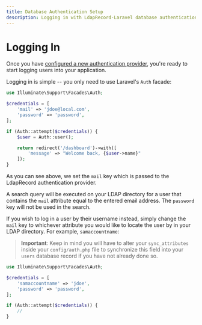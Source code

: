 ```yaml
---
title: Database Authentication Setup
description: Logging in with LdapRecord-Laravel database authentication
---
```


# Logging In

Once you have [configured a new authentication provider](/docs/laravel/v3/auth/database/configuration),
you're ready to start logging users into your application.

Logging in is simple -- you only need to use Laravel's `Auth` facade:

```php
use Illuminate\Support\Facades\Auth;

$credentials = [
    'mail' => 'jdoe@local.com',
    'password' => 'password',
];

if (Auth::attempt($credentials)) {
    $user = Auth::user();

    return redirect('/dashboard')->with([
        'message' => "Welcome back, {$user->name}"
    ]);
}
```

As you can see above, we set the `mail` key which is passed to the LdapRecord authentication provider.

A search query will be executed on your LDAP directory for a user that contains the `mail` attribute
equal to the entered email address. The `password` key will not be used in the search.

If you wish to log in a user by their username instead, simply change the `mail` key
to whichever attribute you would like to locate the user by in your LDAP directory.
For example, `samaccountname`:

> **Important**: Keep in mind you will have to alter your `sync_attributes` inside your `config/auth.php`
> file to synchronize this field into your `users` database record if you have not already done so.

```php
use Illuminate\Support\Facades\Auth;

$credentials = [
    'samaccountname' => 'jdoe',
    'password' => 'password',
];

if (Auth::attempt($credentials)) {
    //
}
```
